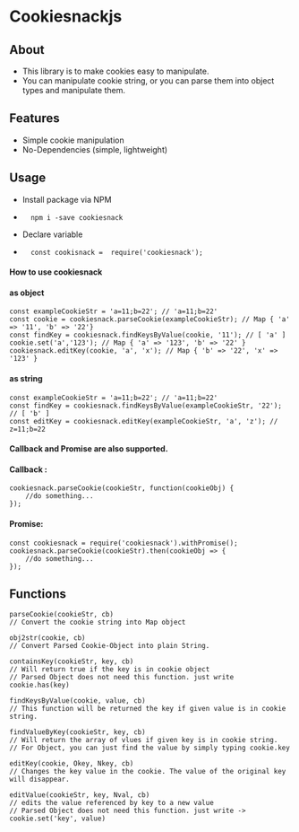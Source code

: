 # Cookiesnackjs
## About
- This library is to make cookies easy to manipulate.
- You can manipulate cookie string, or you can parse them into object types and manipulate them.

## Features
 - Simple cookie manipulation
 - No-Dependencies (simple, lightweight)

## Usage
- Install package via NPM
-       npm i -save cookiesnack
- Declare variable
-       const cookisnack =  require('cookiesnack');

#### How to use cookiesnack
#### as object
    const exampleCookieStr = 'a=11;b=22'; // 'a=11;b=22'
    const cookie = cookiesnack.parseCookie(exampleCookieStr); // Map { 'a' => '11', 'b' => '22'}
    const findKey = cookiesnack.findKeysByValue(cookie, '11'); // [ 'a' ]
    cookie.set('a','123'); // Map { 'a' => '123', 'b' => '22' }
    cookiesnack.editKey(cookie, 'a', 'x'); // Map { 'b' => '22', 'x' => '123' }
#### as string
    const exampleCookieStr = 'a=11;b=22'; // 'a=11;b=22'
    const findKey = cookiesnack.findKeysByValue(exampleCookieStr, '22'); // [ 'b' ]
    const editKey = cookiesnack.editKey(exampleCookieStr, 'a', 'z'); // z=11;b=22
#### Callback and Promise are also supported.
#### Callback :
    cookiesnack.parseCookie(cookieStr, function(cookieObj) {
        //do something...
    });
#### Promise:
    const cookiesnack = require('cookiesnack').withPromise();
    cookiesnack.parseCookie(cookieStr).then(cookieObj => {
        //do something...
    });


## Functions
    parseCookie(cookieStr, cb)
    // Convert the cookie string into Map object

    obj2str(cookie, cb)
    // Convert Parsed Cookie-Object into plain String.

    containsKey(cookieStr, key, cb)
    // Will return true if the key is in cookie object
    // Parsed Object does not need this function. just write cookie.has(key)

    findKeysByValue(cookie, value, cb)
    // This function will be returned the key if given value is in cookie string.

    findValueByKey(cookieStr, key, cb)
    // Will return the array of vlues if given key is in cookie string.
    // For Object, you can just find the value by simply typing cookie.key

    editKey(cookie, Okey, Nkey, cb)
    // Changes the key value in the cookie. The value of the original key will disappear.

    editValue(cookieStr, key, Nval, cb)
    // edits the value referenced by key to a new value
    // Parsed Object does not need this function. just write -> cookie.set('key', value)
